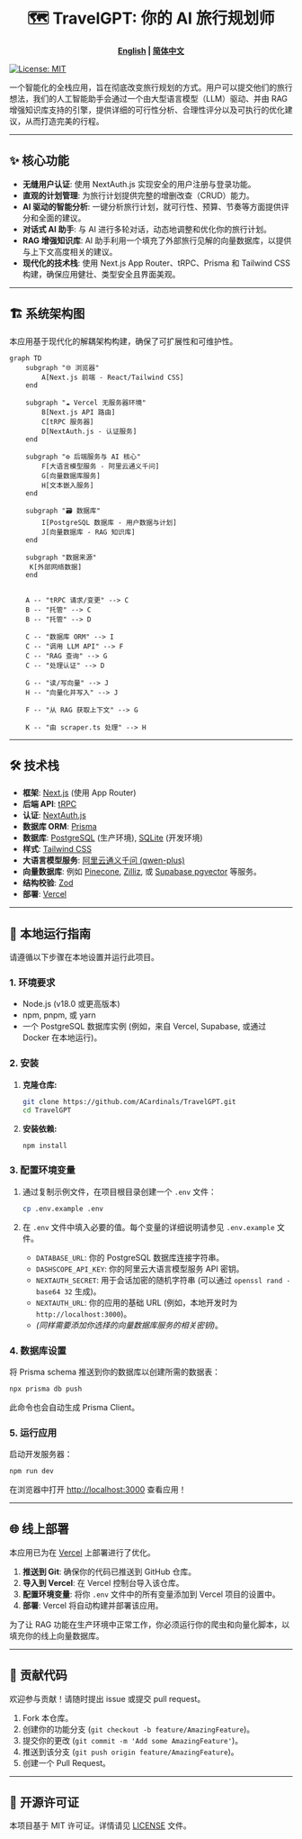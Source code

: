 <div align="center">

# 🗺️ TravelGPT: 你的 AI 旅行规划师

**[English](./README.md) | [简体中文](./README_zh-CN.md)**

</div>

[![License: MIT](https://img.shields.io/badge/License-MIT-yellow.svg)](https://opensource.org/licenses/MIT)

一个智能化的全栈应用，旨在彻底改变旅行规划的方式。用户可以提交他们的旅行想法，我们的人工智能助手会通过一个由大型语言模型（LLM）驱动、并由 RAG 增强知识库支持的引擎，提供详细的可行性分析、合理性评分以及可执行的优化建议，从而打造完美的行程。

---

## ✨ 核心功能

-   **无缝用户认证**: 使用 NextAuth.js 实现安全的用户注册与登录功能。
-   **直观的计划管理**: 为旅行计划提供完整的增删改查（CRUD）能力。
-   **AI 驱动的智能分析**: 一键分析旅行计划，就可行性、预算、节奏等方面提供评分和全面的建议。
-   **对话式 AI 助手**: 与 AI 进行多轮对话，动态地调整和优化你的旅行计划。
-   **RAG 增强知识库**: AI 助手利用一个填充了外部旅行见解的向量数据库，以提供与上下文高度相关的建议。
-   **现代化的技术栈**: 使用 Next.js App Router、tRPC、Prisma 和 Tailwind CSS 构建，确保应用健壮、类型安全且界面美观。

---

## 🏗️ 系统架构图

本应用基于现代化的解耦架构构建，确保了可扩展性和可维护性。

```mermaid
graph TD
    subgraph "🌐 浏览器"
        A[Next.js 前端 - React/Tailwind CSS]
    end

    subgraph "☁️ Vercel 无服务器环境"
        B[Next.js API 路由]
        C[tRPC 服务器]
        D[NextAuth.js - 认证服务]
    end

    subgraph "⚙️ 后端服务与 AI 核心"
        F[大语言模型服务 - 阿里云通义千问]
        G[向量数据库服务]
        H[文本嵌入服务]
    end

    subgraph "🗃️ 数据库"
        I[PostgreSQL 数据库 - 用户数据与计划]
        J[向量数据库 - RAG 知识库]
    end
    
    subgraph "数据来源"
     K[外部网络数据]
    end
    

    A -- "tRPC 请求/变更" --> C
    B -- "托管" --> C
    B -- "托管" --> D

    C -- "数据库 ORM" --> I
    C -- "调用 LLM API" --> F
    C -- "RAG 查询" --> G
    C -- "处理认证" --> D

    G -- "读/写向量" --> J
    H -- "向量化并写入" --> J

    F -- "从 RAG 获取上下文" --> G

    K -- "由 scraper.ts 处理" --> H
```

---

## 🛠️ 技术栈

-   **框架**: [Next.js](https://nextjs.org/) (使用 App Router)
-   **后端 API**: [tRPC](https://trpc.io/)
-   **认证**: [NextAuth.js](https://next-auth.js.org/)
-   **数据库 ORM**: [Prisma](https://www.prisma.io/)
-   **数据库**: [PostgreSQL](https://www.postgresql.org/) (生产环境), [SQLite](https://www.sqlite.org/index.html) (开发环境)
-   **样式**: [Tailwind CSS](https://tailwindcss.com/)
-   **大语言模型服务**: [阿里云通义千问 (qwen-plus)](https://www.aliyun.com/product/bailian)
-   **向量数据库**: 例如 [Pinecone](https://www.pinecone.io/), [Zilliz](https://zilliz.com/), 或 [Supabase pgvector](https://supabase.com/docs/guides/vectors) 等服务。
-   **结构校验**: [Zod](https://zod.dev/)
-   **部署**: [Vercel](https://vercel.com/)

---

## 🚀 本地运行指南

请遵循以下步骤在本地设置并运行此项目。

### 1. 环境要求

-   Node.js (v18.0 或更高版本)
-   npm, pnpm, 或 yarn
-   一个 PostgreSQL 数据库实例 (例如，来自 Vercel, Supabase, 或通过 Docker 在本地运行)。

### 2. 安装

1.  **克隆仓库:**
    ```bash
    git clone https://github.com/ACardinals/TravelGPT.git
    cd TravelGPT
    ```

2.  **安装依赖:**
    ```bash
    npm install
    ```

### 3. 配置环境变量

1.  通过复制示例文件，在项目根目录创建一个 `.env` 文件：
    ```bash
    cp .env.example .env
    ```

2.  在 `.env` 文件中填入必要的值。每个变量的详细说明请参见 `.env.example` 文件。
    -   `DATABASE_URL`: 你的 PostgreSQL 数据库连接字符串。
    -   `DASHSCOPE_API_KEY`: 你的阿里云大语言模型服务 API 密钥。
    -   `NEXTAUTH_SECRET`: 用于会话加密的随机字符串 (可以通过 `openssl rand -base64 32` 生成)。
    -   `NEXTAUTH_URL`: 你的应用的基础 URL (例如，本地开发时为 `http://localhost:3000`)。
    -   *(同样需要添加你选择的向量数据库服务的相关密钥)*。

### 4. 数据库设置

将 Prisma schema 推送到你的数据库以创建所需的数据表：
```bash
npx prisma db push
```
此命令也会自动生成 Prisma Client。

### 5. 运行应用

启动开发服务器：
```bash
npm run dev
```

在浏览器中打开 [http://localhost:3000](http://localhost:3000) 查看应用！

---

## 🌐 线上部署

本应用已为在 [Vercel](https://vercel.com/) 上部署进行了优化。

1.  **推送到 Git**: 确保你的代码已推送到 GitHub 仓库。
2.  **导入到 Vercel**: 在 Vercel 控制台导入该仓库。
3.  **配置环境变量**: 将你 `.env` 文件中的所有变量添加到 Vercel 项目的设置中。
4.  **部署**: Vercel 将自动构建并部署该应用。

为了让 RAG 功能在生产环境中正常工作，你必须运行你的爬虫和向量化脚本，以填充你的线上向量数据库。

---

## 🤝 贡献代码

欢迎参与贡献！请随时提出 issue 或提交 pull request。

1.  Fork 本仓库。
2.  创建你的功能分支 (`git checkout -b feature/AmazingFeature`)。
3.  提交你的更改 (`git commit -m 'Add some AmazingFeature'`)。
4.  推送到该分支 (`git push origin feature/AmazingFeature`)。
5.  创建一个 Pull Request。

---

## 📄 开源许可证

本项目基于 MIT 许可证。详情请见 [LICENSE](LICENSE) 文件。 
